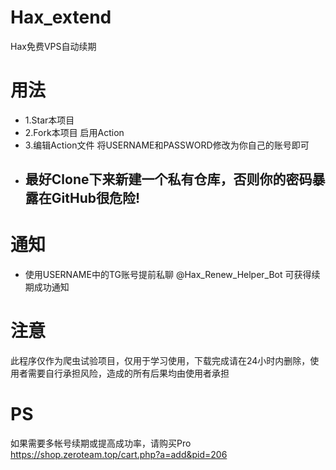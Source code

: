 # Hax_extend
Hax免费VPS自动续期

# 用法
- 1.Star本项目
- 2.Fork本项目 启用Action
- 3.编辑Action文件 将USERNAME和PASSWORD修改为你自己的账号即可
- ## 最好Clone下来新建一个私有仓库，否则你的密码暴露在GitHub很危险!

# 通知
- 使用USERNAME中的TG账号提前私聊 @Hax_Renew_Helper_Bot 可获得续期成功通知

# 注意
此程序仅作为爬虫试验项目，仅用于学习使用，下载完成请在24小时内删除，使用者需要自行承担风险，造成的所有后果均由使用者承担

# PS
如果需要多帐号续期或提高成功率，请购买Pro
https://shop.zeroteam.top/cart.php?a=add&pid=206

